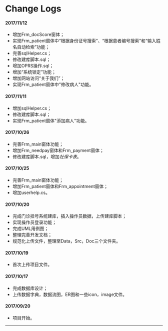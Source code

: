 # Change Logs

#### 2017/11/12

- 增加Frm_docScore窗体；
- 实现Frm_patient窗体中“根据身份证号搜索”、“根据患者编号搜索”和“输入姓名自动检索”功能；
- 完善sqlHelper.cs；
- 修改建库脚本.sql；
- 增加OPRS操作.sql；
- 增加“系统锁定”功能；
- 增加网站访问“关于我们”；
- 实现Frm_patient窗体中"修改病人"功能。

#### 2017/11/11

- 增加sqlHelper.cs；
- 修改建库脚本.sql；
- 实现Frm_patient窗体"添加病人"功能。

#### 2017/10/26

- 完善Frm_main窗体功能；
- 增加Frm_needpay窗体和Frm_payment窗体；
- 修改建库脚本.sql，增加*社保卡表*。

#### 2017/10/25

- 完善Frm_main窗体功能；
- 增加Frm_patient窗体和Frm_appointment窗体；
- 增加userhelp.cs。

#### 2017/10/20

- 完成门诊挂号系统建库，插入操作员数据，上传建库脚本；
- 实现操作员登录功能；
- 完成UML用例图；
- 整理完善开发文档；
- 规范化上传文件，整理至Data，Src，Doc三个文件夹。

#### 2017/10/19

- 首次上传项目文件。

#### 2017/10/17

- 完成数据库设计；
- 上传数据字典，数据流图，ER图和一些icon，image文件。

#### 2017/09/20

- 项目开始。


-----

